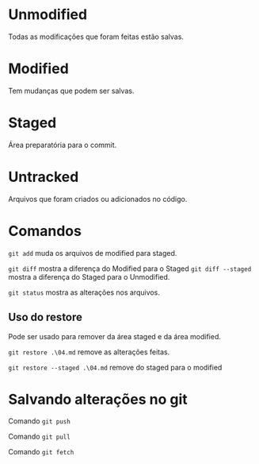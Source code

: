 # Unmodified

Todas as modificações que foram feitas estão salvas.

# Modified

Tem mudanças que podem ser salvas.

# Staged

Área preparatória para o commit.

# Untracked

Arquivos que foram criados ou adicionados no código.

# Comandos
`git add` muda os arquivos de modified para staged.

`git diff` mostra a diferença do Modified para o Staged `git diff --staged` mostra a diferença do Staged para o Unmodified.

`git status` mostra as alterações nos arquivos.

## Uso do restore
Pode ser usado para remover da área staged e da área modified.

`git restore .\04.md` remove as alterações feitas.

`git restore --staged .\04.md` remove do staged para o modified

# Salvando alterações no git

Comando `git push`

Comando `git pull`

Comando `git fetch`
